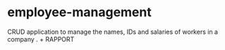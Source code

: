 # employee-management
CRUD application to manage the names, IDs and salaries of workers in a company . + RAPPORT
